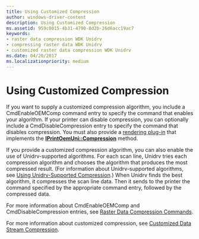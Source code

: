 ```yaml
---
title: Using Customized Compression
author: windows-driver-content
description: Using Customized Compression
ms.assetid: 959c0015-4b31-4790-8d2b-26d6acc19ac7
keywords:
- raster data compression WDK Unidrv
- compressing raster data WDK Unidrv
- customized raster data compression WDK Unidrv
ms.date: 04/20/2017
ms.localizationpriority: medium
---
```


# Using Customized Compression





If you want to supply a customized compression algorithm, you include a CmdEnableOEMComp command entry to specify the command that enables your algorithm. If your printer can disable compression, you can optionally include a CmdDisableCompression entry to specify the command that disables compression. You must also provide a [rendering plug-in](rendering-plug-ins.md) that implements the [**IPrintOemUni::Compression**](https://msdn.microsoft.com/library/windows/hardware/ff554224) method.

If you provide a customized compression algorithm, you can also enable the use of Unidrv-supported algorithms. For each scan line, Unidrv tries each compression algorithm and chooses the algorithm that produces the most compressed result. (For information about Unidrv-supported algorithms, see [Using Unidrv-Supported Compression](using-unidrv-supported-compression.md).) When Unidrv finds the best algorithm, it compresses the scan line data. Then it sends to the printer the command specified by the appropriate command entry, followed by the compressed data.

For more information about CmdEnableOEMComp and CmdDisableCompression entries, see [Raster Data Compression Commands](raster-data-compression-commands.md).

For more information about customized compression, see [Customized Data Stream Compression](customized-data-stream-compression.md).

 

 




